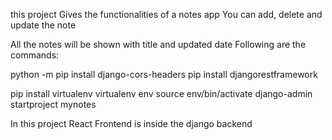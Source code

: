 this project Gives the functionalities of a notes app
You can add, delete and update the note 

All the notes will be shown with title and updated date
Following are the commands:

python -m pip install django-cors-headers
pip install djangorestframework

pip install virtualenv
virtualenv env
source env/bin/activate
django-admin startproject mynotes
 

In this project React Frontend is inside the django backend 
